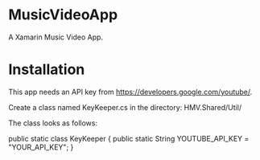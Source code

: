 # MusicVideoApp
A Xamarin Music Video App.

# Installation

This app needs an API key from https://developers.google.com/youtube/.

Create a class named KeyKeeper.cs in the directory: HMV.Shared/Util/

The class looks as follows:

public static class KeyKeeper { public static String YOUTUBE_API_KEY = "YOUR_API_KEY"; }
